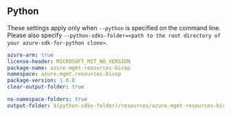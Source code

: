 ## Python

These settings apply only when `--python` is specified on the command line.
Please also specify `--python-sdks-folder=<path to the root directory of your azure-sdk-for-python clone>`.

``` yaml $(python)
azure-arm: true
license-header: MICROSOFT_MIT_NO_VERSION
package-name: azure-mgmt-resources-bicep
namespace: azure.mgmt.resources.bicep
package-version: 1.0.0
clear-output-folder: true
```

``` yaml $(python)
no-namespace-folders: true
output-folder: $(python-sdks-folder)/resources/azure-mgmt-resources-bicep/azure/mgmt/resources/bicep
```
